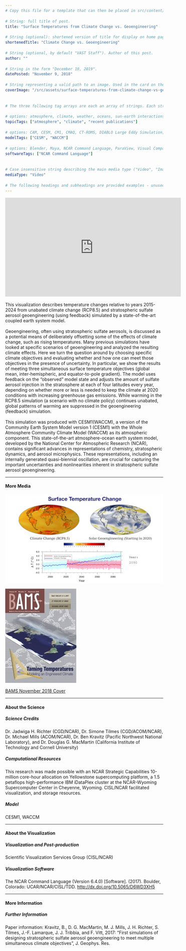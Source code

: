 ```yaml
---
# Copy this file for a template that can then be placed in src/content/visualizations. The name of this file will be used as the URL for the post.

# String: full title of post.
title: "Surface Temperatures from Climate Change vs. Geoengineering"

# String (optional): shortened version of title for display on home page in card.
shortenedTitle: "Climate Change vs. Geoengineering"

# String (optional, by default "VAST Staff"). Author of this post.
author: ""

# String in the form "December 10, 2019".
datePosted: "November 9, 2018" 

# String representing a valid path to an image. Used in the card on the main page. Likely to be in the form "/src/assets/..." for images located in src/assets.
coverImage: "/src/assets/surface-temperatures-from-climate-change-vs-geoengineering.jpg"


# The three following tag arrays are each an array of strings. Each string (case insensitive) represents a filter from the front page. Tags that do not correspond to a current filter will be ignored for filtering.

# options: atmosphere, climate, weather, oceans, sun-earth interactions, fire dynamics, solid earth, recent publications, experimental technologies
topicTags: ["atmosphere", "climate", "recent publications"]

# options: CAM, CESM, CM1, CMAQ, CT-ROMS, DIABLO Large Eddy Simulation, HRRR, HWRF, MPAS, SIMA, WACCM, WRF
modelTags: ["CESM", "WACCM"]

# options: Blender, Maya, NCAR Command Language, ParaView, Visual Comparator, VAPOR
softwareTags: ["NCAR Command Language"]


# Case insensitive string describing the main media type ("Video", "Image", "App", etc). This is displayed in the post heading as a small tag above the title.
mediaType: "Video"

# The following headings and subheadings are provided examples - unused ones can be deleted. All Markdown content below will be rendered in the frontend.
---
```


<iframe width="560" height="315" src="https://www.youtube.com/embed/Rsb-8sqaiqw?si=PRnoMKmXHkkkjTzx" title="YouTube video player" frameborder="0" allow="accelerometer; autoplay; clipboard-write; encrypted-media; gyroscope; picture-in-picture; web-share" referrerpolicy="strict-origin-when-cross-origin" allowfullscreen></iframe>

This visualization describes temperature changes relative to years 2015-2024 from unabated climate change (RCP8.5) and stratospheric sulfate aerosol geoengineering (using feedback) simulated by a state-of-the-art coupled earth system model.  
<br />
Geoengineering, often using stratospheric sulfate aerosols, is discussed as a potential means of deliberately offsetting some of the effects of climate change, such as rising temperatures. Many previous simulations have looked at specific scenarios of geoengineering and analyzed the resulting climate effects. Here we turn the question around by choosing specific climate objectives and evaluating whether and how one can meet those objectives in the presence of uncertainty. In particular, we show the results of meeting three simultaneous surface temperature objectives (global mean, inter-hemispheric, and equator-to-pole gradient). The model uses feedback on the “observed” model state and adjusts the amount of sulfate aerosol injection in the stratosphere at each of four latitudes every year, depending on whether more or less is needed to keep the climate at 2020 conditions with increasing greenhouse gas emissions. While warming in the RCP8.5 simulation (a scenario with no climate policy) continues unabated, global patterns of warming are suppressed in the geoengineering (feedback) simulation.  
<br />
This simulation was produced with CESM1(WACCM), a version of the Community Earth System Model version 1 (CESM1) with the Whole Atmosphere Community Climate Model (WACCM) as its atmospheric component. This state-of-the-art atmosphere-ocean earth system model, developed by the National Center for Atmospheric Research (NCAR), contains significant advances in representations of chemistry, stratospheric dynamics, and aerosol microphysics. These representations, including an internally generated quasi-biennial oscillation, are crucial for capturing the important uncertainties and nonlinearities inherent in stratospheric sulfate aerosol geoengineering.

___

#### More Media

![Climate Change vs. Geoengineering](../../assets/surface-temperatures-from-climate-change-vs-geoengineering.jpg)

![BAMS November 2018 Cover](../../assets/surface-temperatures-from-climate-change-vs-geoengineering-2.jpg)

[BAMS November 2018 Cover](https://journals.ametsoc.org/view/journals/bams/99/11/bams.99.issue-11.xml)

___

#### About the Science

##### Science Credits

Dr. Jadwiga H. Richter (CGD/NCAR), Dr. Simone Tilmes (CGD/ACOM/NCAR), Dr. Michael Mills (ACOM/NCAR), Dr. Ben Kravitz (Pacific Northwest National Laboratory), and Dr. Douglas G. MacMartin (California Institute of Technology and Cornell University)

##### Computational Resources

This research was made possible with an NCAR Strategic Capabilities 10-million core-hour allocation on Yellowstone supercomputing platform, a 1.5 petaflops high-performance IBM iDataPlex cluster at the NCAR-Wyoming Supercomputer Center in Cheyenne, Wyoming. CISL/NCAR facilitated visualization, and storage resources.

##### Model

CESM1, WACCM

___

#### About the Visualization

##### Visualization and Post-production

Scientific Visualization Services Group (CISL/NCAR)

##### Visualization Software

The NCAR Command Language (Version 6.4.0) [Software]. (2017).
Boulder, Colorado: UCAR/NCAR/CISL/TDD. http://dx.doi.org/10.5065/D6WD3XH5

___

#### More Information

##### Further Information

Paper information: Kravitz, B., D. G. MacMartin, M. J. Mills, J. H. Richter, S. Tilmes, J.-F. Lamarque, J. J. Tribbia, and F. Vitt, 2017: “First simulations of designing stratospheric sulfate aerosol geoengineering to meet multiple simultaneous climate objectives”, J. Geophys. Res.